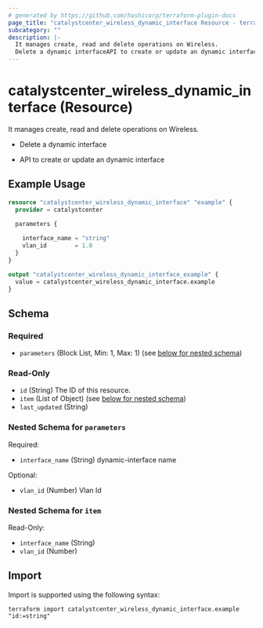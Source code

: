 ```yaml
---
# generated by https://github.com/hashicorp/terraform-plugin-docs
page_title: "catalystcenter_wireless_dynamic_interface Resource - terraform-provider-catalystcenter"
subcategory: ""
description: |-
  It manages create, read and delete operations on Wireless.
  Delete a dynamic interfaceAPI to create or update an dynamic interface
---
```


# catalystcenter_wireless_dynamic_interface (Resource)

It manages create, read and delete operations on Wireless.

- Delete a dynamic interface

- API to create or update an dynamic interface

## Example Usage

```terraform
resource "catalystcenter_wireless_dynamic_interface" "example" {
  provider = catalystcenter
 
  parameters {

    interface_name = "string"
    vlan_id        = 1.0
  }
}

output "catalystcenter_wireless_dynamic_interface_example" {
  value = catalystcenter_wireless_dynamic_interface.example
}
```

<!-- schema generated by tfplugindocs -->
## Schema

### Required

- `parameters` (Block List, Min: 1, Max: 1) (see [below for nested schema](#nestedblock--parameters))

### Read-Only

- `id` (String) The ID of this resource.
- `item` (List of Object) (see [below for nested schema](#nestedatt--item))
- `last_updated` (String)

<a id="nestedblock--parameters"></a>
### Nested Schema for `parameters`

Required:

- `interface_name` (String) dynamic-interface name

Optional:

- `vlan_id` (Number) Vlan Id


<a id="nestedatt--item"></a>
### Nested Schema for `item`

Read-Only:

- `interface_name` (String)
- `vlan_id` (Number)

## Import

Import is supported using the following syntax:

```shell
terraform import catalystcenter_wireless_dynamic_interface.example "id:=string"
```

